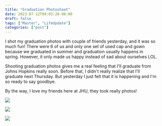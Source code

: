```yaml
---
title: "Graduation Photoshoot"
date: 2023-07-12T09:03:20-08:00
draft: false
tags: ["Master", "LifeUpdate"]
categories: ["post"]
---
```


I shot my graduation photos with couple of friends yesterday, and it was so much fun! There were 6 of us and only one set of used cap and gown because we graduated in summer and graduation usually happens in spring. However, it only made us happy instead of sad about ourselves LOL. 

Shooting graduation photos gives me a real feeling that I'll graduate from Johns Hopkins really soon. Before that, I didn't really realize that I'll graduate next Thursday. But yesterday I just felt that it is happening and I'm so ready to say goodbye. 

By the way, I love my friends here at JHU, they took really photos!


![][photo1]

[photo1]: images/1.jpg

![][photo2]

[photo2]: images/123.jpg


![][photo3]

[photo3]: images/3.jpg

